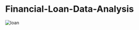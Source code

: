 # Financial-Loan-Data-Analysis

![loan](https://github.com/kul-tanvi19/Financial-Loan-Data-Analysis/assets/172184420/91acbcbd-6d17-4a23-a1c9-182f7b109fe3)
